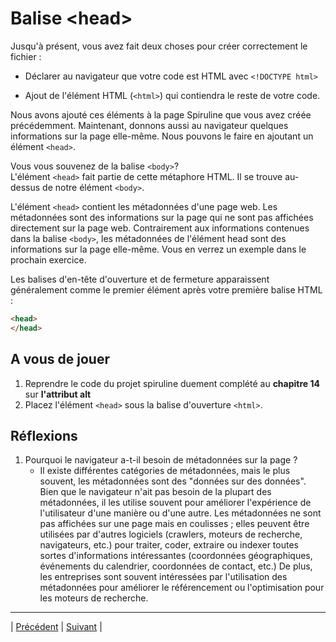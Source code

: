 # Balise \<head\>

Jusqu'à présent, vous avez fait deux choses pour créer correctement le fichier :

- Déclarer au navigateur que votre code est HTML avec `<!DOCTYPE html>`

- Ajout de l'élément HTML (`<html>`) qui contiendra le reste de votre code.

Nous avons ajouté ces éléments à la page Spiruline que vous avez créée précédemment. Maintenant, donnons aussi au navigateur quelques informations sur la page elle-même. Nous pouvons le faire en ajoutant un élément `<head>`.

Vous vous souvenez de la balise `<body>`? <br>
L'élément `<head>` fait partie de cette métaphore HTML. Il se trouve au-dessus de notre élément `<body>`.

L'élément `<head>` contient les métadonnées d'une page web. Les métadonnées sont des informations sur la page qui ne sont pas affichées directement sur la page web. Contrairement aux informations contenues dans la balise `<body>`, les métadonnées de l'élément head sont des informations sur la page elle-même. Vous en verrez un exemple dans le prochain exercice.

Les balises d'en-tête d'ouverture et de fermeture apparaissent généralement comme le premier élément après votre première balise HTML :

```html
<head>
</head>
```

## A vous de jouer

1. Reprendre le code du projet spiruline duement complété au **chapitre 14** sur **l'attribut alt**
2. Placez l'élément `<head>` sous la balise d'ouverture `<html>`.

## Réflexions

1. Pourquoi le navigateur a-t-il besoin de métadonnées sur la page ?
    - Il existe différentes catégories de métadonnées, mais le plus souvent, les métadonnées sont des "données sur des données". Bien que le navigateur n'ait pas besoin de la plupart des métadonnées, il les utilise souvent pour améliorer l'expérience de l'utilisateur d'une manière ou d'une autre. Les métadonnées ne sont pas affichées sur une page mais en coulisses ; elles peuvent être utilisées par d'autres logiciels (crawlers, moteurs de recherche, navigateurs, etc.) pour traiter, coder, extraire ou indexer toutes sortes d'informations intéressantes (coordonnées géographiques, événements du calendrier, coordonnées de contact, etc.) De plus, les entreprises sont souvent intéressées par l'utilisation des métadonnées pour améliorer le référencement ou l'optimisation pour les moteurs de recherche.
___

| [Précédent](./2-balise-html.md)       | [Suivant](./4-titre-page.md)        |

